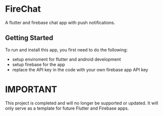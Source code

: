 # FireChat

A flutter and firebase chat app with push notifications.

## Getting Started

To run and install this app, you first need to do the following:
- setup enviroment for flutter and android development
- setup firebase for the app
- replace the API key in the code with your own firebase app API key

# IMPORTANT

This project is completed and will no longer be supported or updated. It will only serve as a template for future Flutter and Firebase apps.
